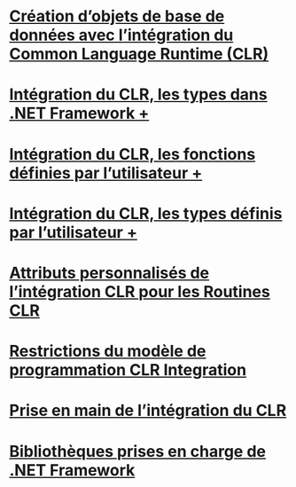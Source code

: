# [Création d’objets de base de données avec l’intégration du Common Language Runtime (CLR)](building-database-objects-with-common-language-runtime-clr-integration.md)

# [Intégration du CLR, les types dans .NET Framework +](../../../relational-databases/clr-integration-database-objects-types-net-framework/sql-server-data-types-in-the-net-framework.md)
# [Intégration du CLR, les fonctions définies par l’utilisateur +](../../../relational-databases/clr-integration-database-objects-user-defined-functions/clr-user-defined-functions.md)
# [Intégration du CLR, les types définis par l’utilisateur +](../../../relational-databases/clr-integration-database-objects-user-defined-types/clr-user-defined-types.md)

# [Attributs personnalisés de l’intégration CLR pour les Routines CLR](clr-integration-custom-attributes-for-clr-routines.md)
# [Restrictions du modèle de programmation CLR Integration](clr-integration-programming-model-restrictions.md)
# [Prise en main de l’intégration du CLR](getting-started-with-clr-integration.md)
# [Bibliothèques prises en charge de .NET Framework](supported-net-framework-libraries.md)
